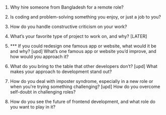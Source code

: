 1. Why hire someone from Bangladesh for a remote role?


2. Is coding and problem-solving something you enjoy, or just a job to you?


3. How do you handle constructive criticism on your work?


4. What’s your favorite type of project to work on, and why?
[LATER]


5. *** If you could redesign one famous app or website, what would it be and why?
[upd] What’s one famous app or website you’d improve, and how would you approach it?


6. What do you bring to the table that other developers don’t?
[upd] What makes your approach to development stand out?


7. How do you deal with imposter syndrome, especially in a new role or when you're trying something challenging?
[upd] How do you overcome self-doubt in challenging roles?


8. How do you see the future of frontend development, and what role do you want to play in it?



